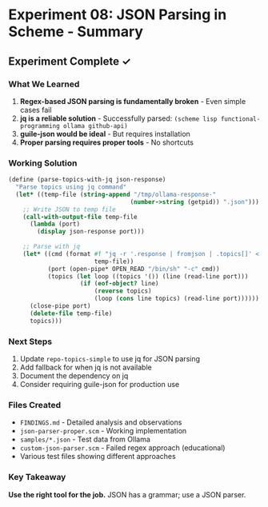 # Experiment 08: JSON Parsing in Scheme - Summary

## Experiment Complete ✓

### What We Learned
1. **Regex-based JSON parsing is fundamentally broken** - Even simple cases fail
2. **jq is a reliable solution** - Successfully parsed: `(scheme lisp functional-programming ollama github-api)`
3. **guile-json would be ideal** - But requires installation
4. **Proper parsing requires proper tools** - No shortcuts

### Working Solution
```scheme
(define (parse-topics-with-jq json-response)
  "Parse topics using jq command"
  (let* ((temp-file (string-append "/tmp/ollama-response-" 
                                  (number->string (getpid)) ".json")))
    ;; Write JSON to temp file
    (call-with-output-file temp-file
      (lambda (port)
        (display json-response port)))
    
    ;; Parse with jq
    (let* ((cmd (format #f "jq -r '.response | fromjson | .topics[]' < ~a 2>/dev/null" 
                        temp-file))
           (port (open-pipe* OPEN_READ "/bin/sh" "-c" cmd))
           (topics (let loop ((topics '()) (line (read-line port)))
                    (if (eof-object? line)
                        (reverse topics)
                        (loop (cons line topics) (read-line port))))))
      (close-pipe port)
      (delete-file temp-file)
      topics)))
```

### Next Steps
1. Update `repo-topics-simple` to use jq for JSON parsing
2. Add fallback for when jq is not available
3. Document the dependency on jq
4. Consider requiring guile-json for production use

### Files Created
- `FINDINGS.md` - Detailed analysis and observations
- `json-parser-proper.scm` - Working implementation
- `samples/*.json` - Test data from Ollama
- `custom-json-parser.scm` - Failed regex approach (educational)
- Various test files showing different approaches

### Key Takeaway
**Use the right tool for the job.** JSON has a grammar; use a JSON parser.